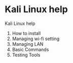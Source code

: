 # Kali Linux help

Kali Linux help

1. How to install
2. Managing wi-fi setting
3. Managing LAN
4. Basic Commands
5. Testing Tools
